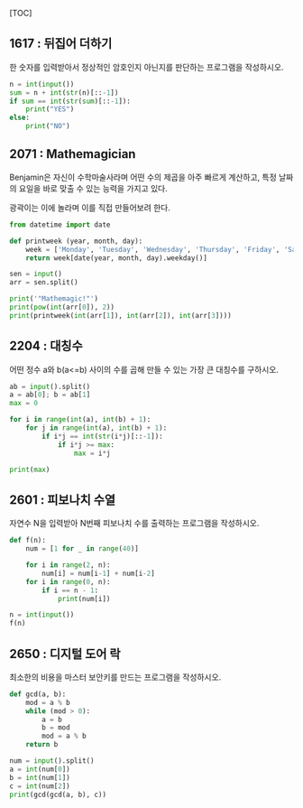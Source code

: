 [TOC]

## 1617 : 뒤집어 더하기

한 숫자를 입력받아서 정상적인 암호인지 아닌지를 판단하는 프로그램을 작성하시오.

``` python
n = int(input())
sum = n + int(str(n)[::-1])
if sum == int(str(sum)[::-1]):
    print("YES")
else:
    print("NO")
```

## 2071 : Mathemagician

Benjamin은 자신이 수학마술사라며 어떤 수의 제곱을 아주 빠르게 계산하고, 특정 날짜의 요일을 바로 맞출 수 있는 능력을 가지고 있다.

광곽이는 이에 놀라며 이를 직접 만들어보려 한다.

``` python
from datetime import date

def printweek (year, month, day):
    week = ['Monday', 'Tuesday', 'Wednesday', 'Thursday', 'Friday', 'Saturday', 'Sunday']
    return week[date(year, month, day).weekday()]

sen = input()
arr = sen.split()

print('"Mathemagic!"')
print(pow(int(arr[0]), 2))
print(printweek(int(arr[1]), int(arr[2]), int(arr[3])))
```

## 2204 : 대칭수

어떤 정수 a와 b(a<=b) 사이의 수를 곱해 만들 수 있는 가장 큰 대칭수를 구하시오.

``` python
ab = input().split()
a = ab[0]; b = ab[1]
max = 0

for i in range(int(a), int(b) + 1):
    for j in range(int(a), int(b) + 1):
        if i*j == int(str(i*j)[::-1]):
            if i*j >= max:
                max = i*j

print(max)
``` 

## 2601 : 피보나치 수열 

자연수 N을 입력받아 N번째 피보나치 수를 출력하는 프로그램을 작성하시오.

``` python
def f(n):
    num = [1 for _ in range(40)]

    for i in range(2, n):
        num[i] = num[i-1] + num[i-2]
    for i in range(0, n):
        if i == n - 1:
            print(num[i])

n = int(input())
f(n)
```

## 2650 : 디지털 도어 락 

최소한의 비용을 마스터 보안키를 만드는 프로그램을 작성하시오.

``` python
def gcd(a, b):
    mod = a % b
    while (mod > 0):
        a = b
        b = mod
        mod = a % b
    return b

num = input().split()
a = int(num[0])
b = int(num[1])
c = int(num[2])
print(gcd(gcd(a, b), c))
```
